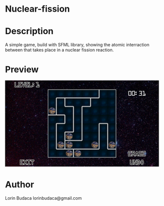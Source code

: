 # Nuclear-fission

<h1> Description </h1>
  <p> A simple game, build with SFML library, showing the atomic interraction between that takes place in a nuclear fission reaction.<p>

<h1> Preview </h1>
<img src="1.png" alt="Screenshot">

<h1> Author </h1>
<p>Lorin Budaca lorinbudaca@gmail.com</p>
